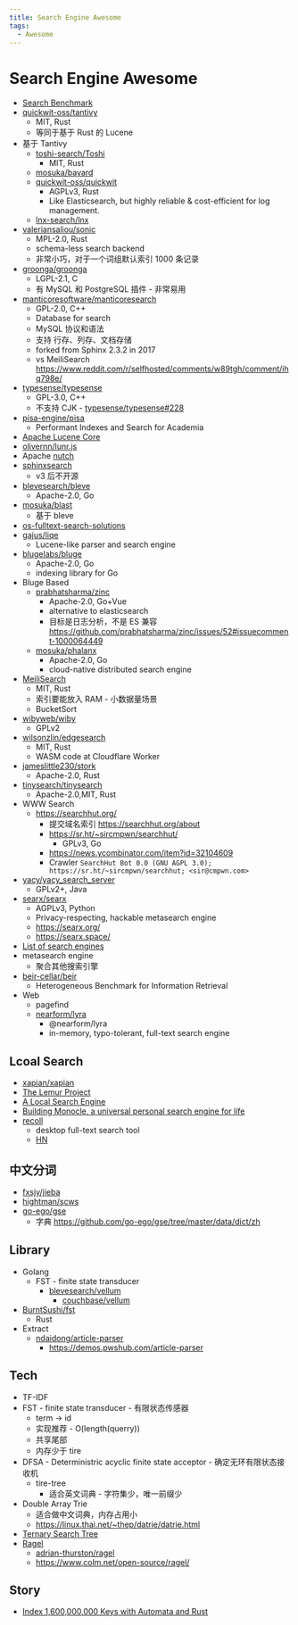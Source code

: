 ```yaml
---
title: Search Engine Awesome
tags:
  - Awesome
---
```


# Search Engine Awesome

- [Search Benchmark](https://mosuka.github.io/search-benchmark-game/)
- [quickwit-oss/tantivy](https://github.com/quickwit-oss/tantivy)
  - MIT, Rust
  - 等同于基于 Rust 的 Lucene
- 基于 Tantivy
  - [toshi-search/Toshi](https://github.com/toshi-search/Toshi)
    - MIT, Rust
  - [mosuka/bayard](https://github.com/mosuka/bayard)
  - [quickwit-oss/quickwit](https://github.com/quickwit-oss/quickwit)
    - AGPLv3, Rust
    - Like Elasticsearch, but highly reliable & cost-efficient for log management.
  - [lnx-search/lnx](https://github.com/lnx-search/lnx)
- [valeriansaliou/sonic](https://github.com/valeriansaliou/sonic)
  - MPL-2.0, Rust
  - schema-less search backend
  - 非常小巧，对于一个词组默认索引 1000 条记录
- [groonga/groonga](https://github.com/groonga/groonga)
  - LGPL-2.1, C
  - 有 MySQL 和 PostgreSQL 插件 - 非常易用
- [manticoresoftware/manticoresearch](./manticoresearch.md)
  - GPL-2.0, C++
  - Database for search
  - MySQL 协议和语法
  - 支持 行存、列存、文档存储
  - forked from Sphinx 2.3.2 in 2017
  - vs MeiliSearch https://www.reddit.com/r/selfhosted/comments/w89tgh/comment/ihq798e/
- [typesense/typesense](https://github.com/typesense/typesense)
  - GPL-3.0, C++
  - 不支持 CJK - [typesense/typesense#228](https://github.com/typesense/typesense/issues/228)
- [pisa-engine/pisa](https://github.com/pisa-engine/pisa)
  - Performant Indexes and Search for Academia
- [Apache Lucene Core](https://lucene.apache.org/core/)
- [olivernn/lunr.js](https://github.com/olivernn/lunr.js)
- Apache [nutch](https://nutch.apache.org/)
- [sphinxsearch](http://sphinxsearch.com/)
  - v3 后不开源
- [blevesearch/bleve](https://github.com/blevesearch/bleve)
  - Apache-2.0, Go
- [mosuka/blast](https://github.com/mosuka/blast)
  - 基于 bleve
- [os-fulltext-search-solutions](https://medevel.com/os-fulltext-search-solutions/)
- [gajus/liqe](https://github.com/gajus/liqe)
  - Lucene-like parser and search engine
- [blugelabs/bluge](https://github.com/blugelabs/bluge)
  - Apache-2.0, Go
  - indexing library for Go
- Bluge Based
  - [prabhatsharma/zinc](https://github.com/prabhatsharma/zinc)
    - Apache-2.0, Go+Vue
    - alternative to elasticsearch
    - 目标是日志分析，不是 ES 兼容 https://github.com/prabhatsharma/zinc/issues/52#issuecomment-1000064449
  - [mosuka/phalanx](https://github.com/mosuka/phalanx)
    - Apache-2.0, Go
    - cloud-native distributed search engine
- [MeiliSearch](https://github.com/meilisearch/MeiliSearch)
  - MIT, Rust
  - 索引要能放入 RAM - 小数据量场景
  - BucketSort
- [wibyweb/wiby](https://github.com/wibyweb/wiby)
  - GPLv2
- [wilsonzlin/edgesearch](https://github.com/wilsonzlin/edgesearch)
  - MIT, Rust
  - WASM code at Cloudflare Worker
- [jameslittle230/stork](https://github.com/jameslittle230/stork)
  - Apache-2.0, Rust
- [tinysearch/tinysearch](https://github.com/tinysearch/tinysearch)
  - Apache-2.0,MIT, Rust
- WWW Search
  - https://searchhut.org/
    - 提交域名索引 https://searchhut.org/about
    - https://sr.ht/~sircmpwn/searchhut/
      - GPLv3, Go
    - https://news.ycombinator.com/item?id=32104609
    - Crawler `SearchHut Bot 0.0 (GNU AGPL 3.0); https://sr.ht/~sircmpwn/searchhut; <sir@cmpwn.com>`
- [yacy/yacy_search_server](https://github.com/yacy/yacy_search_server)
  - GPLv2+, Java
- [searx/searx](https://github.com/searx/searx)
  - AGPLv3, Python
  - Privacy-respecting, hackable metasearch engine
  - https://searx.org/
  - https://searx.space/
- [List of search engines](https://en.wikipedia.org/wiki/List_of_search_engines)
- metasearch engine
  - 聚合其他搜索引擎
- [beir-cellar/beir](https://github.com/beir-cellar/beir)
  - Heterogeneous Benchmark for Information Retrieval
- Web
  - pagefind
  - [nearform/lyra](https://github.com/nearform/lyra)
    - @nearform/lyra
    - in-memory, typo-tolerant, full-text search engine

## Lcoal Search

- [xapian/xapian](https://github.com/xapian/xapian)
- [The Lemur Project](http://www.lemurproject.org/)
- [A Local Search Engine](https://siboehm.com/articles/21/a-local-search-engine)
- [Building Monocle, a universal personal search engine for life](https://thesephist.com/posts/monocle/)
- [recoll](https://www.lesbonscomptes.com/recoll/)
  - desktop full-text search tool
  - [HN](https://news.ycombinator.com/item?id=28950947)

## 中文分词

- [fxsjy/jieba](https://github.com/fxsjy/jieba)
- [hightman/scws](https://github.com/hightman/scws)
- [go-ego/gse](https://github.com/go-ego/gse)
  - 字典 https://github.com/go-ego/gse/tree/master/data/dict/zh

## Library

- Golang
  - FST - finite state transducer
    - [blevesearch/vellum](https://github.com/blevesearch/vellum)
      - [couchbase/vellum](https://github.com/couchbase/vellum)
- [BurntSushi/fst](https://github.com/BurntSushi/fst)
  - Rust
- Extract
  - [ndaidong/article-parser](https://github.com/ndaidong/article-parser)
    - https://demos.pwshub.com/article-parser

## Tech

- TF-IDF
- FST - finite state transducer - 有限状态传感器
  - term -> id
  - 实现推荐 - O(length(querry))
  - 共享尾部
  - 内存少于 tire
- DFSA - Deterministric acyclic finite state acceptor - 确定无环有限状态接收机
  - tire-tree
    - 适合英文词典 - 字符集少，唯一前缀少
- Double Array Trie
  - 适合做中文词典，内存占用小
  - https://linux.thai.net/~thep/datrie/datrie.html
- [Ternary Search Tree](https://en.wikipedia.org/wiki/Ternary_search_tree)
- [Ragel](https://en.wikipedia.org/wiki/Ragel)
  - [adrian-thurston/ragel](https://github.com/adrian-thurston/ragel)
  - https://www.colm.net/open-source/ragel/

## Story

- [Index 1,600,000,000 Keys with Automata and Rust](https://blog.burntsushi.net/transducers/)
